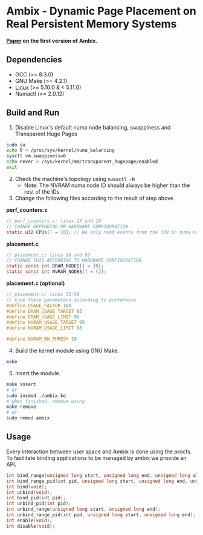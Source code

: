 # Ambix - Dynamic Page Placement on Real Persistent Memory Systems
**[Paper](https://arxiv.org/abs/2112.12685) on the first version of Ambix.**

## Dependencies
- GCC (>= 8.3.0)
- GNU Make (>= 4.2.1)
- [Linux](https://cdn.kernel.org/pub/linux/kernel/v5.x/linux-5.10.tar.xz) (>= 5.10.0 & < 5.11.0)
- Numactl (>= 2.0.12)

## Build and Run
1. Disable Linux's default numa node balancing, swappiness and Transparent Huge Pages
```sh
sudo su
echo 0 > /proc/sys/kernel/numa_balancing
sysctl vm.swappiness=0
echo never > /sys/kernel/mm/transparent_hugepage/enabled
exit
```
2. Check the machine's topology using `numactl -H`
    - Note: The NVRAM numa node ID should always be higher than the rest of the IDs.
3. Change the following files according to the result of step above

**perf_counters.c**
```C
// perf_counters.c: lines 17 and 18
// CHANGE DEPENDING ON HARDWARE CONFIGURATION
static u32 CPUs[] = {0}; // We only read events from the CPU in numa node 0
```
**placement.c**
```C
// placement.c: lines 88 and 89
// CHANGE THIS ACCORDING TO HARDWARE CONFIGURATION
static const int DRAM_NODES[] = {0};
static const int NVRAM_NODES[] = {2};
```
**placement.c (optional)**
```C
// placement.c: lines 53-59
// tune these parameters according to preference
#define USAGE_FACTOR 100
#define DRAM_USAGE_TARGET 95
#define DRAM_USAGE_LIMIT 96
#define NVRAM_USAGE_TARGET 95
#define NVRAM_USAGE_LIMIT 98

#define NVRAM_BW_THRESH 10
```
4. Build the kernel module using GNU Make.
```sh
make
```
5. Insert the module.
```sh
make insert
# or
sudo insmod ./ambix.ko
# when finished, remove using
make remove
# or
sudo rmmod ambix
```

## Usage
Every interaction between user space and Ambix is done using the procfs. To facilitate
binding applications to be managed by ambix we provide an API.
```C
int bind_range(unsigned long start, unsigned long end, unsigned long allocation_site, unsigned long size);
int bind_range_pid(int pid, unsigned long start, unsigned long end, unsigned long allocation_site, unsigned long size);
int bind(void);
int unbind(void);
int bind_pid(int pid);
int unbind_pid(int pid);
int unbind_range(unsigned long start, unsigned long end);
int unbind_range_pid(int pid, unsigned long start, unsigned long end);
int enable(void);
int disable(void);
```
